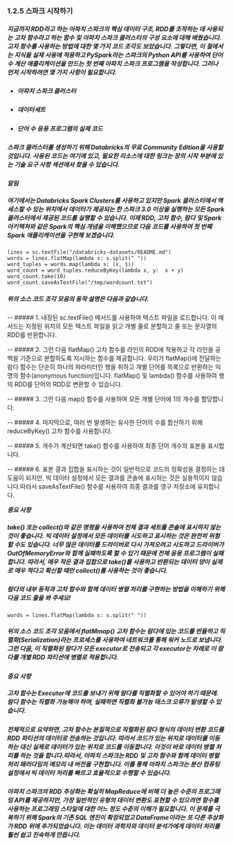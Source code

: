 ### 1.2.5 스파크 시작하기

##### 지금까지 RDD라고 하는 아파치 스파크의 핵심 데이터 구조, RDD를 조작하는 데 사용되는 고차 함수라고 하는 함수 및 아파치 스파크 클러스터의 구성 요소에 대해 배웠습니다. 고차 함수를 사용하는 방법에 대한 몇 가지 코드 조각도 보았습니다. 그렇다면, 이 절에서는 지식을 실제 사용에 적용하고 PySpark라는 스파크의 Python API를 사용하여 단어 수 계산 애플리케이션을 만드는 첫 번째 아파치 스파크 프로그램을 작성합니다. 그러나 먼저 시작하려면 몇 가지 사항이 필요합니다.

  - ##### 아파치 스파크 클러스터
  - ##### 데이터세트
  - ##### 단어 수 응용 프로그램의 실제 코드

##### 스파크 클러스터를 생성하기 위해 Databricks의 무료 Community Edition을 사용할 것입니다. 사용된 코드는 여기에 있고, 필요한 리소스에 대한 링크는 장의 시작 부분에 있는 기술 요구 사항 섹션에서 찾을 수 있습니다.

***알림***

##### 여기에서는 Databricks Spark Clusters를 사용하고 있지만 Spark 클러스터에서 액세스할 수 있는 위치에서 데이터가 제공되는 한 스파크 3.0 이상을 실행하는 모든 Spark 클러스터에서 제공된 코드를 실행할 수 있습니다. 이제 RDD, 고차 함수, 람다 및 Spark 아키텍처와 같은 Spark의 핵심 개념을 이해했으므로 다음 코드를 사용하여 첫 번째 Spark 애플리케이션을 구현해 보겠습니다.

~~~
lines = sc.textFile("/databricks-datasets/README.md") 
words = lines.flatMap(lambda s: s.split(" ")) 
word_tuples = words.map(lambda s: (s, 1)) 
word_count = word_tuples.reduceByKey(lambda x, y:  x + y) 
word_count.take(10) 
word_count.saveAsTextFile("/tmp/wordcount.txt") 
~~~

##### 위의 소스 코드 조각 모음의 동작 설명은 다음과 같습니다. 

  -- ##### 1. 내장된 sc.textFile() 메서드를 사용하여 텍스트 파일을 로드합니다. 이 메서드는 지정된 위치의 모든 텍스트 파일을 읽고 개별 줄로 분할하고 줄 또는 문자열의 RDD를 반환합니다.
  
  -- ##### 2. 그런 다음 flatMap() 고차 함수를 라인의 RDD에 적용하고 각 라인을 공백을 기준으로 분할하도록 지시하는 함수를 제공합니다. 우리가 flatMap()에 전달하는 람다 함수는 단순히 하나의 파라미터인 행을 취하고 개별 단어를 목록으로 반환하는 익명의 함수(anonymous function)입니다. flatMap() 및 lambda() 함수를 사용하여 행의 RDD를 단어의 RDD로 변환할 수 있습니다.
  
  -- ##### 3. 그런 다음 map() 함수를 사용하여 모든 개별 단어에 1의 개수를 할당합니다.
  
  -- ##### 4. 마지막으로, 여러 번 발생하는 유사한 단어의 수를 합산하기 위해 reduceByKey() 고차 함수를 사용합니다.
  
  -- ##### 5. 개수가 계산되면 take() 함수를 사용하여 최종 단어 개수의 표본을 표시합니다.
  
  -- ##### 6. 표본 결과 집합을 표시하는 것이 일반적으로 코드의 정확성을 결정하는 데 도움이 되지만, 빅 데이터 설정에서 모든 결과를 콘솔에 표시하는 것은 실용적이지 않습니다.따라서 saveAsTextFile() 함수를 사용하여 최종 결과를 영구 저장소에 유지합니다.
  

***중요 사항***
##### take() 또는 collect()와 같은 명령을 사용하여 전체 결과 세트를 콘솔에 표시하지 않는 것이 좋습니다. 빅 데이터 설정에서 모든 데이터를 시도하고 표시하는 것은 완전히 위험할 수도 있습니다. 너무 많은 데이터를 드라이버로 다시 가져오려고 시도하고 드라이버가 OutOfMemoryError와 함께 실패하도록 할 수 있기 때문에 전체 응용 프로그램이 실패합니다. 따라서, 매우 작은 결과 집합으로 take()를 사용하고 반환되는 데이터 양이 실제로 매우 적다고 확신할 때만 collect()를 사용하는 것이 좋습니다.

##### 람다의 내부 동작과 고차 함수와 함께 데이터 병렬 처리를 구현하는 방법을 이해하기 위해 다음 코드 줄을 봐 주세요! 

~~~
words = lines.flatMap(lambda s: s.split(" "))
~~~

##### 위의 소스 코드 조각 모음에서 flatMmap() 고차 함수는 람다에 있는 코드를 번들하고 직렬화(Serialization)라는 프로세스를 사용하여 네트워크를 통해 워커 노드로 보냅니다. 그런 다음, 이 직렬화된 람다가 모든 executor로 전송되고 각 executor는 차례로 이 람다를 개별 RDD 파티션에 병렬로 적용합니다.

 
***중요 사항***
##### 고차 함수는 Executor에 코드를 보내기 위해 람다를 직렬화할 수 있어야 하기 때문에. 람다 함수는 직렬화 가능해야 하며, 실패하면 직렬화 불가능 태스크 오류가 발생할 수 있습니다.

##### 전체적으로 요약하면, 고차 함수는 본질적으로 직렬화된 람다 형식의 데이터 변환 코드를 RDD 파티션의 데이터로 전송하는 것입니다. 따라서 코드가 있는 위치로 데이터를 이동하는 대신 실제로 데이터가 있는 위치로 코드를 이동합니다. 이것이 바로 데이터 병렬 처리를 하는 것을 합니다.따라서, 아파치 스파크는 RDD 및 고차 함수와 함께 데이터 병렬 처리 패러다임의 메모리 내 버전을 구현합니다. 이를 통해 아파치 스파크는 분산 컴퓨팅 설정에서 빅 데이터 처리를 빠르고 효율적으로 수행할 수 있습니다.

##### 아파치 스파크의 RDD 추상화는 확실히 MapReduce에 비해 더 높은 수준의 프로그래밍 API를 제공하지만, 가장 일반적인 유형의 데이터 변환도 표현할 수 있으려면 함수를 사용하는 프로그래밍 스타일에 대한 어느 정도 수준의 이해가 필요합니다. 이 문제를 극복하기 위해 Spark의 기존 SQL 엔진이 확장되었고 DataFrame이라는 또 다른 추상화가 RDD 위에 추가되었습니다. 이는 데이터 과학자와 데이터 분석가에게 데이터 처리를 훨씬 쉽고 친숙하게 만듭니다. 
